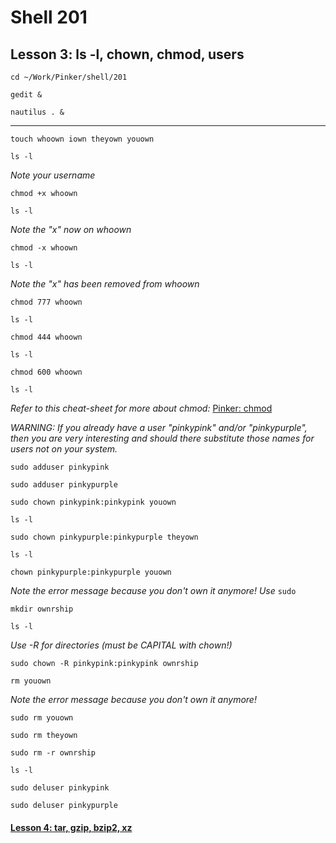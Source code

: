 # Shell 201
## Lesson 3: ls -l, chown, chmod, users

`cd ~/Work/Pinker/shell/201`

`gedit &`

`nautilus . &`
___

`touch whoown iown theyown youown`

`ls -l`

*Note your username*

`chmod +x whoown`

`ls -l`

*Note the "x" now on whoown*

`chmod -x whoown`

`ls -l`

*Note the "x" has been removed from whoown*

`chmod 777 whoown`

`ls -l`

`chmod 444 whoown`

`ls -l`

`chmod 600 whoown`

`ls -l`

*Refer to this cheat-sheet for more about chmod:* [Pinker: chmod](https://github.com/inkVerb/Pinker/blob/master/chmod)

*WARNING: If you already have a user "pinkypink" and/or "pinkypurple", then you are very interesting and should there substitute those names for users not on your system.*

`sudo adduser pinkypink`

`sudo adduser pinkypurple`

`sudo chown pinkypink:pinkypink youown`

`ls -l`

`sudo chown pinkypurple:pinkypurple theyown`

`ls -l`

`chown pinkypurple:pinkypurple youown`

*Note the error message because you don't own it anymore! Use* `sudo`

`mkdir ownrship`

`ls -l`

*Use -R for directories (must be CAPITAL with chown!)*

`sudo chown -R pinkypink:pinkypink ownrship`

`rm youown`

*Note the error message because you don't own it anymore!*

`sudo rm youown`

`sudo rm theyown`

`sudo rm -r ownrship`

`ls -l`

`sudo deluser pinkypink`

`sudo deluser pinkypurple`

#### [Lesson 4: tar, gzip, bzip2, xz](https://github.com/inkVerb/pinker/blob/master/201-shell/Lesson-04.md)
